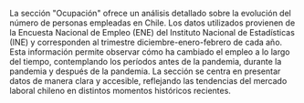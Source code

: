 La sección "Ocupación" ofrece un análisis detallado sobre la evolución del número de personas empleadas en Chile. Los datos utilizados provienen de la Encuesta Nacional de Empleo (ENE) del Instituto Nacional de Estadísticas (INE) y corresponden al trimestre diciembre-enero-febrero de cada año. Esta información permite observar cómo ha cambiado el empleo a lo largo del tiempo, contemplando los períodos antes de la pandemia, durante la pandemia y después de la pandemia. La sección se centra en presentar datos de manera clara y accesible, reflejando las tendencias del mercado laboral chileno en distintos momentos históricos recientes.
